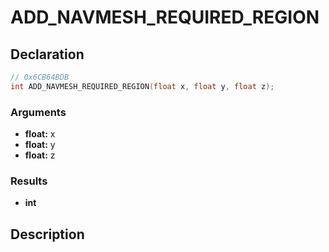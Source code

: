 # ADD_NAVMESH_REQUIRED_REGION

## Declaration
```cpp
// 0x6CB64BDB
int ADD_NAVMESH_REQUIRED_REGION(float x, float y, float z);
```

### Arguments
- **float:** x
- **float:** y
- **float:** z

### Results
- **int**

## Description
